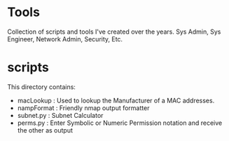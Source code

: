 # Tools
Collection of scripts and tools I've created over the years. Sys Admin, Sys Engineer, Network Admin, Security, Etc.

# scripts
This directory contains:
 - macLookup : Used to lookup the Manufacturer of a MAC addresses.
 - nampFormat : Friendly nmap output formatter
 - subnet.py : Subnet Calculator
 - perms.py : Enter Symbolic or Numeric Permission notation and receive the other as output
